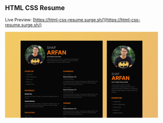 ## HTML CSS Resume

Live Preview: [https://html-css-resume.surge.sh/](https://html-css-resume.surge.sh/)

![banner](./banner.png)
